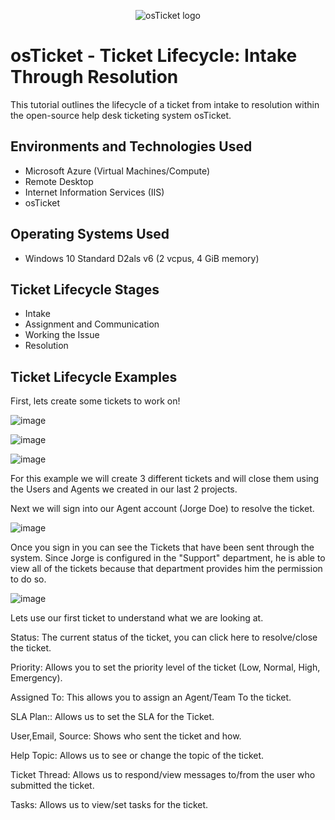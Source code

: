 <p align="center">
<img src="https://i.imgur.com/Clzj7Xs.png" alt="osTicket logo"/>
</p>

<h1>osTicket - Ticket Lifecycle: Intake Through Resolution</h1>
This tutorial outlines the lifecycle of a ticket from intake to resolution within the open-source help desk ticketing system osTicket.<br />

<h2>Environments and Technologies Used</h2>

- Microsoft Azure (Virtual Machines/Compute)
- Remote Desktop
- Internet Information Services (IIS)
- osTicket

<h2>Operating Systems Used </h2>

- Windows 10</b> Standard D2als v6 (2 vcpus, 4 GiB memory)

<h2>Ticket Lifecycle Stages</h2>

- Intake
- Assignment and Communication
- Working the Issue
- Resolution

<h2>Ticket Lifecycle Examples</h2>


<p>
  First, lets create some tickets to work on!
</p>

<p>

![image](https://github.com/user-attachments/assets/58131d43-e85e-440d-a1f8-4587b5b6dd0f)

  ![image](https://github.com/user-attachments/assets/027fba19-5dbe-492a-8e12-84e66b460f20)

![image](https://github.com/user-attachments/assets/400a6dff-d45b-4dff-986b-484fea4cb60e)

</p>
<p>
  For this example we will create 3 different tickets and will close them using the Users and Agents we created in our last 2 projects.
</p>

<p>
  Next we will sign into our Agent account (Jorge Doe) to resolve the ticket.

  ![image](https://github.com/user-attachments/assets/60e6fe90-4b2e-4d81-b551-244f9c21acd4)

</p>

<p>
  Once you sign in you can see the Tickets that have been sent through the system. Since Jorge is configured in the "Support" department, he is able to view all of the tickets because that department provides him the permission to do so.
</p>
<p>

  ![image](https://github.com/user-attachments/assets/b293f2b6-fdf0-45a6-9f2a-385ed59dace2)

</p>
<p>
  Lets use our first ticket to understand what we are looking at.

<p>Status: The current status of the ticket, you can click here to resolve/close the ticket.</p>
<p>Priority: Allows you to set the priority level of the ticket (Low, Normal, High, Emergency).</p>
<p>Assigned To: This allows you to assign an Agent/Team To the ticket.</p>
<p>SLA Plan:: Allows us to set the SLA for the Ticket.</p>
<p>User,Email, Source: Shows who sent the ticket and how.</p>
<p>Help Topic: Allows us to see or change the topic of the ticket.</p>
<p>Ticket Thread: Allows us to respond/view messages to/from the user who submitted the ticket.</p>
<p>Tasks: Allows us to view/set tasks for the ticket.</p>
</p>
